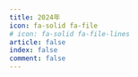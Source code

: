 ```yaml
---
title: 2024年
icon: fa-solid fa-file
# icon: fa-solid fa-file-lines
article: false
index: false
comment: false
---
```


<Catalog />
